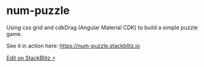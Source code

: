 # num-puzzle

Using css grid and cdkDrag (Angular Material CDK) to build a simple puzzle game.

See it in action here: https://num-puzzle.stackblitz.io

[Edit on StackBlitz ⚡️](https://stackblitz.com/edit/num-puzzle)
